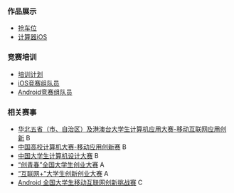 ### 作品展示

- [抢车位](https://github.com/HBU/MobileTeminalContest/blob/master/WorkShow/RushParking/)
- [计算器iOS](https://github.com/HBU/MobileTeminalContest/blob/master/WorkShow/Calculator_iOS/)

### 竞赛培训

- [培训计划](https://trainingplan.github.io/Training/)
- [iOS竞赛组队员](https://hbuios.github.io/iOS_Team/)
- [Android竞赛组队员](https://hbuandroid.github.io/AndroidTeam/)

### 相关赛事

- [华北五省（市、自治区）及港澳台大学生计算机应用大赛-移动互联网应用创新](http://bjcac.buu.edu.cn/) B
- [中国高校计算机大赛-移动应用创新赛](http://www.appcontest.net/) B
- [中国大学生计算机设计大赛](http://www.jsjds.org/Index.asp) B
- [“创青春”全国大学生创业大赛](http://www.chuangqingchun.net/) A
- [“互联网+”大学生创新创业大赛](http://cy.ncss.org.cn/) A
- [Android 全国大学生移动互联网创新挑战赛](http://www.google.cn/university/androidchallenge/index.html) C



